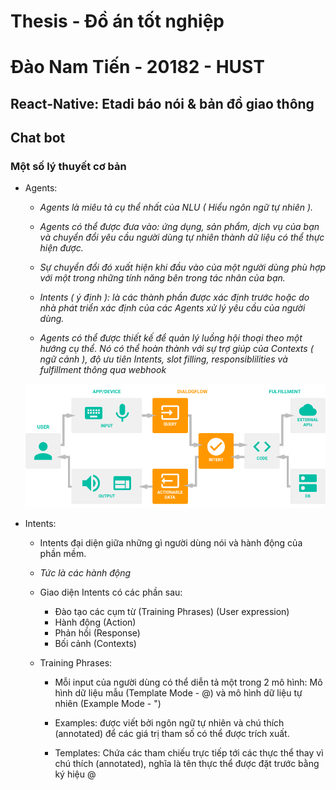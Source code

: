 # Thesis - Đồ án tốt nghiệp
# Đào Nam Tiến - 20182 - HUST

## React-Native: Etadi báo nói & bản đồ giao thông

## Chat bot

### Một số lý thuyết cơ bản

* Agents:
	- _Agents là miêu tả cụ thể nhất của NLU ( Hiểu ngôn ngữ tự nhiên )._

	- _Agents có thể được đưa vào: ứng dụng, sản phẩm, dịch vụ của bạn và chuyển đổi yêu cầu người dùng tự nhiên thành dữ liệu có thể thực hiện được._

	- _Sự chuyển đổi đó xuất hiện khi đầu vào của một người dùng phù hợp với một trong những tính năng bên trong tác nhân của bạn._

	- _Intents ( ý định ): là các thành phần được xác định trước hoặc do nhà phát triển xác định của các Agents xử lý yêu cầu của người dùng._

	- _Agents có thể được thiết kế để quản lý luồng hội thoại theo một hướng cụ thể.
	Nó có thể hoàn thành với sự trợ giúp của Contexts ( ngữ cảnh ), độ ưu tiên Intents, slot filling, responsiblilities và fulfillment thông qua webhook_
	
	![Agents](./img/agents.png)

* Intents: 
	- Intents đại diện giữa những gì người dùng nói và hành động của phần mềm.

	- _Tức là các hành động_

	- Giao diện Intents có các phần sau:
		-  Đào tạo các cụm từ (Training Phrases) (User expression)
		- Hành động (Action)
		- Phản hồi (Response)
		- Bối cảnh (Contexts)

	- Training Phrases: 
		- Mỗi input của người dùng có thể diễn tả một trong 2 mô hình: Mô hình dữ liệu mẫu (Template Mode - @) và mô hình dữ liệu tự nhiên (Example Mode - ")
		
		- Examples: được viết bởi ngôn ngữ tự nhiên và chú thích (annotated) để các giá trị tham số có thể được trích xuất.
		
		- Templates: Chứa các tham chiếu trực tiếp tới các thực thể thay vì chú thích (annotated), nghĩa là tên thực thể được đặt trước bằng ký hiệu @
